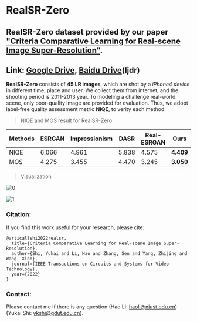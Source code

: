 # RealSR-Zero

## RealSR-Zero dataset provided by our paper ["Criteria Comparative Learning for Real-scene Image Super-Resolution"](https://github.com/house-leo/realsr-zero).

## Link: [Google Drive](https://drive.google.com/file/d/1A7wyIuSEBe4zzK9n05e81AD8Xz6LHAU9/view?usp=sharing), [Baidu Drive](https://pan.baidu.com/s/13D5uZUpORZbjlKVRN1doGg?pwd=ljdr)(ljdr)

**RealSR-Zero** consists of **45 LR images**, which are shot by a *iPhone4 device* in different time, place and user. We collect them from internet, and the shooting period is 2011-2013 year. To modeling a challenge real-world scene, only poor-quality image are provided for evaluation. Thus, we adopt label-free quality assessment metric **NIQE**, to verity each method.

> NIQE and MOS result for RealSR-Zero

 | Methods | ESRGAN | Impressionism | DASR | Real-ESRGAN | Ours |    
 |---------|--------|---------------|------|-------------|------|
 | NIQE |  6.066  | 4.961  |   5.838  |   4.575  | **4.409**  |
 | MOS |  4.275  |     3.455     |   4.470 |  3.245   |  **3.050**  |  

> Visualization

![0](comparison/real-zero-1.png)

![1](comparison/real-zero-2.png)

### Citation:
If you find this work useful for your research, please cite:

```
@artical{shi2022realsr,
  title={Criteria Comparative Learning for Real-scene Image Super-Resolution},
  author={Shi, Yukai and Li, Hao and Zhang, Sen and Yang, Zhijing and Wang, Xiao},
  journal={IEEE Transactions on Circuits and Systems for Video Technology},
  year={2022}
}
```

### Contact:
Please contact me if there is any question (Hao Li: haoli@njust.edu.cn) (Yukai Shi: ykshi@gdut.edu.cn).